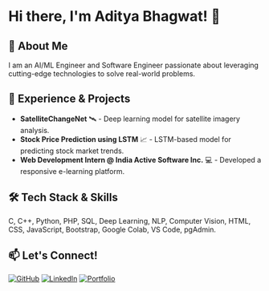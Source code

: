 # Hi there, I'm Aditya Bhagwat! 👋

## 🚀 About Me
I am an AI/ML Engineer and Software Engineer passionate about leveraging cutting-edge technologies to solve real-world problems.

## 🎯 Experience & Projects
- **SatelliteChangeNet** 🛰️ - Deep learning model for satellite imagery analysis.
- **Stock Price Prediction using LSTM** 📈 - LSTM-based model for predicting stock market trends.
- **Web Development Intern @ India Active Software Inc.** 💻 - Developed a responsive e-learning platform.

## 🛠️ Tech Stack & Skills
C, C++, Python, PHP, SQL, Deep Learning, NLP, Computer Vision, HTML, CSS, JavaScript, Bootstrap, Google Colab, VS Code, pgAdmin.

## 📫 Let's Connect!
[![GitHub](https://img.shields.io/badge/GitHub-000?logo=github&logoColor=white)](https://github.com/yourusername)
[![LinkedIn](https://img.shields.io/badge/LinkedIn-0077B5?logo=linkedin&logoColor=white)](https://linkedin.com/in/adityabhagwat)
[![Portfolio](https://img.shields.io/badge/Portfolio-28A745?logo=internet-explorer&logoColor=white)](https://yourwebsite.com)
